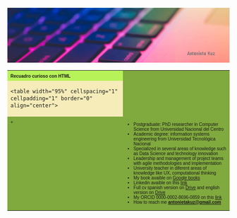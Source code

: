 
![](assets/portada.png)
<table width="200" cellspacing="1" cellpadding="3" border="0" bgcolor="#80A93E">
<tr>
   <td bgcolor="#B7F259"><font size=1 face="verdana, arial, helvetica"><b>Recuadro curioso con HTML</b></font></td>
</tr>
<tr>
   <td bgcolor="#F5ECB9">

    <table width="95%" cellspacing="1" cellpadding="1" border="0" align="center">
<tr>
   <td valign=top><font face="verdana, arial, helvetica" size=1>+</font></td>
   <td><font face="verdana, arial, helvetica" size=1>



- Postgraduate: PhD researcher in Computer Science from Universidad Nacional del Centro
- Academic degree: information systems engineering from Universidad Tecnológica Nacional
- Specialized in several areas of knowledge such as Data Science and technology innovation
- Leadership and management of project teams with agile methodologies and implementation
- University teacher in diferent areas of knowledge like UX, computational thinking
- My book avaible on [Google books](https://https://books.google.com.ar/books?id=G9qLDwAAQBAJ&printsec=frontcover&redir_esc=y#v=onepage&q&f=false)
- Linkedin avaible on this [link](https://https://www.linkedin.com/in/antonietakuz/)
- Full cv spanish version on [Drive](https://drive.google.com/file/d/1Oe5UghHAvsJVB5T2Rt_oNiVhX7XRuLsG/view?usp=share_link) and english version on [Drive](https://drive.google.com/file/d/1g3FkLa1Sx6iXqRt2ne20HdjjHHaGktLw/view?usp=share_link)
- My ORCID 0000-0002-8696-0859 on this [link](https://orcid.org/0000-0002-8696-0859)
- How to reach me **antonietakuz@gmail.com**


